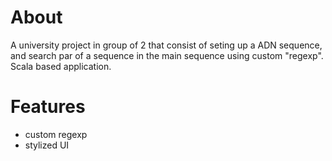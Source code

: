 # About
A university project in group of 2 that consist of seting up a ADN sequence, and search par of a sequence in the main sequence using custom "regexp".
Scala based application.

# Features
- custom regexp
- stylized UI
